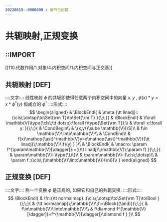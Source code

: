 ```yaml
---
20220819--0000000 : 章节已创建
---
```

# 共轭映射,正规变换
## ::IMPORT
[[110.代数作用/1.对象/4.内积空间/1.内积空间与正交基]]
## 共轭映射 [DEF]
::::文字::::
线性映射 $\phi$ 的共轭即使得任意两个内积空间中的向量 $x, y$ , $\phi(x)\ast y=x\ast\phi^\dagger(y)$ 恒成立的 $\phi^\dagger$
::::形式::::
$$
\begin{aligned}
& \BlockEndl{
    & \meta:{\tt linadj}::(\cls\;\dotsp)\to\Set{\rm T}\to\Set{\rm T}
}{\;\;}{
    & \BlockEndl{
        & \forall \mathbb{V}\type{\cls\;\tt dotsp}:\forall f\type{\Set{\rm T}}:\\
        & \forall x:\forall y:
    }{\;\;}{
        & \CondBegin\\
        & \{x,y\}\sube \mathbb{V}[\S]\\
        & f\in \mathbb{V}\linto\mathbb{V}\\
        & \CondEnd\\
        & f(x)\mathop{\ast}^\mathbb{V}y=x\mathop{\ast}^\mathbb{V}({\tt linadj}\;\mathbb{V}\;f)(y)
    }
}\\
& \BlockEndl{
    & \macro: \param f^{\param\mathbb{V}[\dagger]}:=({\tt linadj}\;\mathbb{V}\;\param f)
}{\;\;}{
    & \param\mathbb{V}::\type{\Lit}\\
    & \param\mathbb{V}::(\cls\;\dotsp)\\
    & \param f::(\cls\;(\mathbb{V}\linto\mathbb{V}){\ni})\\
}
\end{aligned}
$$

## 正规变换 [DEF]
::::文字::::
称一个变换 $\phi$ 是正规的, 如果它和自己的共轭交换. 
::::形式::::
$$
\BlockEndl{
    & \fn:{\tt normalmap}::(\cls\;\dotsp)\to\Set{\rm T}\to\Bool
}{\;\;}{
    & {\tt normalmap}\;\mathbb{V}\;f:=\Block{(\and)}{\;\;}{
        & f\in\mathbb{V}\linto\mathbb{V}\\
        & f\diamond f^{\mathbb{V}[\dagger]}=f^{\mathbb{V}[\dagger]}\diamond f
    }
}\\
$$
